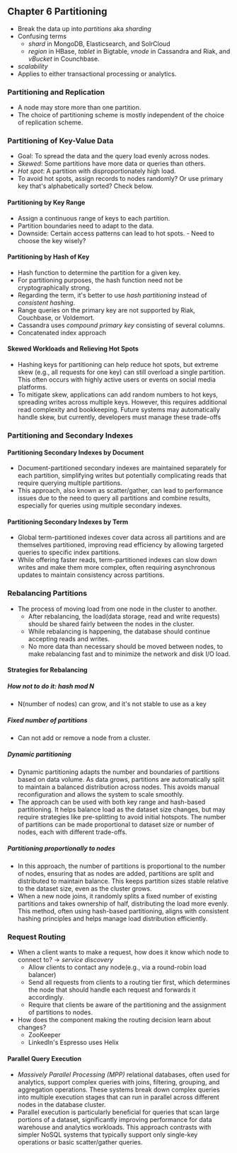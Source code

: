 ## Chapter 6 Partitioning

- Break the data up into _partitions_ aka _sharding_
- Confusing terms
  - _shard_ in MongoDB, Elasticsearch, and SolrCloud
  - _region_ in HBase, _tablet_ in Bigtable, _vnode_ in Cassandra and Riak, and _vBucket_ in Counchbase.
- _scalability_
- Applies to either transactional processing or analytics.

### Partitioning and Replication

- A node may store more than one partition.
- The choice of partitioning scheme is mostly independent of the choice of replication scheme.

### Partitioning of Key-Value Data

- Goal: To spread the data and the query load evenly across nodes.
- _Skewed_: Some partitions have more data or queries than others.
- _Hot spot_: A partition with disproportionately high load.
- To avoid hot spots, assign records to nodes randomly? Or use primary key that's alphabetically sorted? Check below.

#### Partitioning by Key Range

- Assign a continuous range of keys to each partition.
- Partition boundaries need to adapt to the data.
- Downside: Certain access patterns can lead to hot spots. - Need to choose the key wisely?

#### Partitioning by Hash of Key

- Hash function to determine the partition for a given key.
- For partitioning purposes, the hash function need not be cryptographically strong.
- Regarding the term, it's better to use _hash partitioning_ instead of _consistent hashing_.
- Range queries on the primary key are not supported by Riak, Couchbase, or Voldemort.
- Cassandra uses _compound primary key_ consisting of several columns.
- Concatenated index approach

#### Skewed Workloads and Relieving Hot Spots

- Hashing keys for partitioning can help reduce hot spots, but extreme skew (e.g., all requests for one key) can still overload a single partition. This often occurs with highly active users or events on social media platforms.
- To mitigate skew, applications can add random numbers to hot keys, spreading writes across multiple keys. However, this requires additional read complexity and bookkeeping. Future systems may automatically handle skew, but currently, developers must manage these trade-offs

### Partitioning and Secondary Indexes

#### Partitioning Secondary Indexes by Document

- Document-partitioned secondary indexes are maintained separately for each partition, simplifying writes but potentially complicating reads that require querying multiple partitions.
- This approach, also known as scatter/gather, can lead to performance issues due to the need to query all partitions and combine results, especially for queries using multiple secondary indexes.

#### Partitioning Secondary Indexes by Term

- Global term-partitioned indexes cover data across all partitions and are themselves partitioned, improving read efficiency by allowing targeted queries to specific index partitions.
- While offering faster reads, term-partitioned indexes can slow down writes and make them more complex, often requiring asynchronous updates to maintain consistency across partitions.

### Rebalancing Partitions

- The process of moving load from one node in the cluster to another.
  - After rebalancing, the load(data storage, read and write requests) should be shared fairly between the nodes in the cluster.
  - While rebalancing is happening, the database should continue accepting reads and writes.
  - No more data than necessary should be moved between nodes, to make rebalancing fast and to minimize the network and disk I/O load.

#### Strategies for Rebalancing

##### How not to do it: hash mod N

- N(number of nodes) can grow, and it's not stable to use as a key

##### Fixed number of partitions

- Can not add or remove a node from a cluster.

##### Dynamic partitioning

- Dynamic partitioning adapts the number and boundaries of partitions based on data volume. As data grows, partitions are automatically split to maintain a balanced distribution across nodes. This avoids manual reconfiguration and allows the system to scale smoothly.
- The approach can be used with both key range and hash-based partitioning. It helps balance load as the dataset size changes, but may require strategies like pre-splitting to avoid initial hotspots. The number of partitions can be made proportional to dataset size or number of nodes, each with different trade-offs.

##### Partitioning proportionally to nodes

- In this approach, the number of partitions is proportional to the number of nodes, ensuring that as nodes are added, partitions are split and distributed to maintain balance. This keeps partition sizes stable relative to the dataset size, even as the cluster grows.
- When a new node joins, it randomly splits a fixed number of existing partitions and takes ownership of half, distributing the load more evenly. This method, often using hash-based partitioning, aligns with consistent hashing principles and helps manage load distribution efficiently.

### Request Routing

- When a client wants to make a request, how does it know which node to connect to? -> _service discovery_
  - Allow clients to contact any node(e.g., via a round-robin load balancer)
  - Send all requests from clients to a routing tier first, which determines the node that should handle each request and forwards it accordingly.
  - Require that clients be aware of the partitioning and the assignment of partitions to nodes.
- How does the component making the routing decision learn about changes?
  - ZooKeeper
  - LinkedIn's Espresso uses Helix

#### Parallel Query Execution

- _Massively Parallel Processing (MPP)_ relational databases, often used for analytics, support complex queries with joins, filtering, grouping, and aggregation operations. These systems break down complex queries into multiple execution stages that can run in parallel across different nodes in the database cluster.
- Parallel execution is particularly beneficial for queries that scan large portions of a dataset, significantly improving performance for data warehouse and analytics workloads. This approach contrasts with simpler NoSQL systems that typically support only single-key operations or basic scatter/gather queries.
